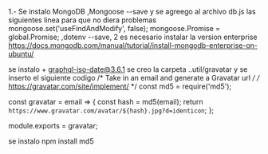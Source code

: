 

1.- Se instalo MongoDB ,Mongoose --save y se agreego al archivo db.js las siguientes linea para que no diera problemas mongoose.set('useFindAndModify', false); mongoose.Promise = global.Promise; ,dotenv --save,
2 es necesario instalar la version enterprise https://docs.mongodb.com/manual/tutorial/install-mongodb-enterprise-on-ubuntu/


se instalo + graphql-iso-date@3.6.1
se creo la carpeta ..util/gravatar y se inserto el siguiente codigo 
/* Take in an email and generate a Gravatar url */
/* https://gravatar.com/site/implement/ */
const md5 = require('md5');

const gravatar = email => {
  const hash = md5(email);
  return `https://www.gravatar.com/avatar/${hash}.jpg?d=identicon`;
};

module.exports = gravatar;

se instalo npm install md5

